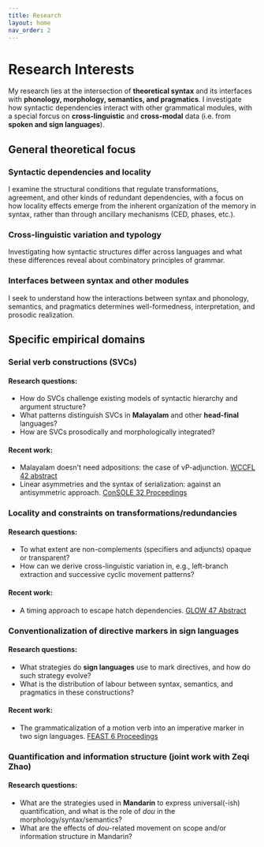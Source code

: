```yaml
---
title: Research
layout: home
nav_order: 2
---
```


# Research Interests

My research lies at the intersection of **theoretical syntax** and its interfaces with **phonology, morphology, semantics, and pragmatics**. I investigate how syntactic dependencies interact with other grammatical modules, with a special forcus on **cross-linguistic** and **cross-modal** data (i.e. from **spoken and sign languages**).

## General theoretical focus
### **Syntactic dependencies and locality**  
  I examine the structural conditions that regulate transformations, agreement, and other kinds of redundant dependencies, with a focus on how locality effects emerge from the inherent organization of the memory in syntax, rather than through ancillary mechanisms (CED, phases, etc.).

  ### **Cross-linguistic variation and typology**  
  Investigating how syntactic structures differ across languages and what these differences reveal about combinatory principles of grammar.

### **Interfaces between syntax and other modules**  
  I seek to understand how the interactions between syntax and phonology, semantics, and pragmatics determines well-formedness, interpretation, and prosodic realization.



## Specific empirical domains
### **Serial verb constructions (SVCs)**  
#### **Research questions:**
  - How do SVCs challenge existing models of syntactic hierarchy and argument structure?  
  - What patterns distinguish SVCs in **Malayalam** and other **head-final** languages?
  - How are SVCs prosodically and morphologically integrated?
  #### **Recent work:**  
  - Malayalam doesn't need adpositions: the case of vP-adjunction. [WCCFL 42 abstract](https://drive.google.com/file/d/1uhb6RaOGk1RqL_0GqmvN5o9yj94F6Kdj/view)
  - Linear asymmetries and the syntax of serialization: against an antisymmetric approach. [ConSOLE 32 Proceedings](https://www.universiteitleiden.nl/binaries/content/assets/geesteswetenschappen/lucl/sole/console-xxxii_updated.pdf#page=238)

### **Locality and constraints on transformations/redundancies**  
#### **Research questions:**
  - To what extent are non-complements (specifiers and adjuncts) opaque or transparent?  
  - How can we derive cross-linguistic variation in, e.g., left-branch extraction and successive cyclic movement patterns?  
  #### **Recent work:**  
  - A timing approach to escape hatch dependencies. [GLOW 47 Abstract](https://link-url-here.org)


### **Conventionalization of directive markers in sign languages**    
#### **Research questions:**
  - What strategies do **sign languages** use to mark directives, and how do such strategy evolve?  
  - What is the distribution of labour between syntax, semantics, and pragmatics in these constructions?
 #### **Recent work:**  
  - The grammaticalization of a motion verb into an imperative marker in two sign languages. [FEAST 6 Proceedings](https://doi.org/10.31009/FEAST.i6.04)


### **Quantification and information structure**  (joint work with Zeqi Zhao)
#### **Research questions:**
  - What are the strategies used in **Mandarin** to express universal(-ish) quantification, and what is the role of _dou_ in the morphology/syntax/semantics?  
  - What are the effects of _dou_-related movement on scope and/or information structure in Mandarin? 
  <!-- #### **Current Work:**   -->

<!-- ## Methodological Approach
My research integrates **formal theoretical modeling** with **empirical data collection**, including:
- **Comparative Syntax**: Testing predictions of syntactic theory across typologically diverse languages.
- **Corpus-Based Studies**: Analyzing spontaneous data from spoken and sign languages.
- **Elicitation & Fieldwork**: Gathering primary linguistic data from underdocumented languages.
- **Experimental Approaches**: Incorporating insights from psycholinguistics on structural processing. -->

<!-- ## Ongoing & Future Projects
- A formal account of **serial verb constructions in head-final languages**.
- Developing a **typology of imperative markers** in **sign languages**.
- Investigating the **syntax-prosody mapping** of complex predicates. -->



